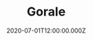 ---
title: Gorale
status: Published
date: 2020-07-01T12:00:00.000Z
text: |-
  R:\
  za lasami za gorami za dolinami\
  pobili sie dwaj gorale ciupagami

  ej gorale nie bijta sie\
  ma goralka dwa warkocze\
  podzielita sie\
  ej gorale nie bijta sie\
  ma goralka dwa warkocze\
  podzielita sie

  R

  ej gorale nie bijta sie\
  ma goralka dwoje oczu\
  podzielita sie\
  ej gorale nie bijta sie\
  ma goralka dwoje oczu\
  podzielita sie

  R

  ej gorale nie bijta sie\
  ma goralka wielke serce\
  podzielita sie\
  ej gorale nie bijta sie\
  ma goralka wielke serce\
  podzielita sie

  R

  ej gorale nie bijta sie\
  ma goralka z przodu z tylu\
  podzielita sie\
  ej gorale nie bijta sie\
  ma goralka z przodu z tylu\
  podzielita sie
---